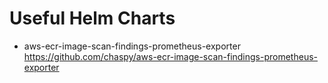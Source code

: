 # Useful Helm Charts
- aws-ecr-image-scan-findings-prometheus-exporter https://github.com/chaspy/aws-ecr-image-scan-findings-prometheus-exporter
